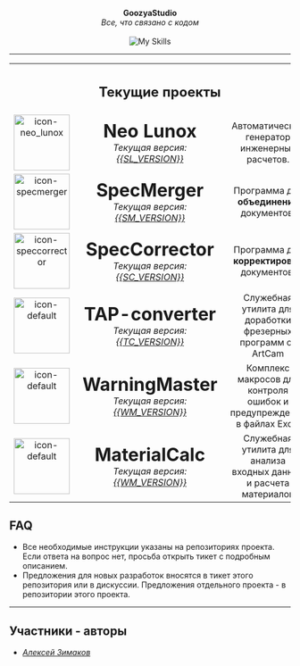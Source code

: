 <p align="center">
  <strong>GoozyaStudio</strong><br>
  <em>Все, что связано с кодом</em><br><br>
<img src="https://skillicons.dev/icons?i=python,github,vscode" alt="My Skills">
</p>

---





<table align="center">
    <tr><td colspan="3"><div align="center"><h2>Текущие проекты</h2></div></td></tr>
  <tr align="center">
    <td>
      <img src="../icon-neo_lunox.ico" width="100" alt="icon-neo_lunox">
    </td>
    <td style="vertical-align: middle; padding-left: 15px;">
      <h1 style="margin: 0;">Neo Lunox</h1>
      <p style="margin: 0;">
<em>Текущая версия: <a  target="_blank" href="https://github.com/GoozyaStudio/Neo-Lunox/releases">{{SL_VERSION}}</a></em>
      </p>
    </td>
    <td style="vertical-align: middle; padding-left: 15px;">
        Автоматический генератор<br>
        инженерных расчетов.
    </td>
  </tr>
  <tr align="center">
    <td>
      <img src="../icon-specmerger.ico" width="100" alt="icon-specmerger">
    </td>
    <td style="vertical-align: middle; padding-left: 15px;">
      <h1 style="margin: 0;">SpecMerger</h1>
            <p style="margin: 0;">
<em>Текущая версия: <a target="_blank" href="https://github.com/GoozyaStudio/SpecMerger/releases">{{SM_VERSION}}</a></em>
      </p>
    </td>
    <td style="vertical-align: middle; padding-left: 15px;">
        Программа для <b>объединения</b><br>
        документов.
    </td>
  </tr>
  <tr align="center">
    <td>
      <img src="../icon-speccorrector.ico" width="100" alt="icon-speccorrector">
    </td>
    <td style="vertical-align: middle; padding-left: 15px;">
      <h1 style="margin: 0;">SpecCorrector</h1>
      <p style="margin: 0;">
<em>Текущая версия: <a target="_blank" href="https://github.com/GoozyaStudio/SpecCorrector/releases">{{SC_VERSION}}</a></em>
      </p>
    </td>
    <td style="vertical-align: middle; padding-left: 15px;">
        Программа для <b>корректировки</b><br>
        документов.
    </td>
  </tr>
  <tr align="center">
    <td>
      <img src="../icon-default.ico" width="100" alt="icon-default">
    </td>
    <td style="vertical-align: middle; padding-left: 15px;">
      <h1 style="margin: 0;">TAP-converter</h1>
      <p style="margin: 0;">
<em>Текущая версия: <a target="_blank" href="https://github.com/GoozyaStudio/TAP-converter/releases">{{TC_VERSION}}</a></em>
      </p>
    </td>
    <td style="vertical-align: middle; padding-left: 15px;">
        Служебная утилита для доработки<br>
        фрезерных программ от ArtCam
    </td>
  </tr>
  <tr align="center">
    <td>
      <img src="../icon-default.ico" width="100" alt="icon-default">
    </td>
    <td style="vertical-align: middle; padding-left: 15px;">
      <h1 style="margin: 0;">WarningMaster</h1>
      <p style="margin: 0;">
<em>Текущая версия: <a target="_blank" href="https://github.com/GoozyaStudio/WarningMaster/releases">{{WM_VERSION}}</a></em>
      </p>
    </td>
    <td style="vertical-align: middle; padding-left: 15px;">
        Комплекс макросов для контроля<br>
        ошибок и предупреждений в файлах Excel
    </td>
  </tr>
    <tr align="center">
    <td>
      <img src="../icon-materialcalc.ico" width="100" alt="icon-default">
    </td>
    <td style="vertical-align: middle; padding-left: 15px;">
      <h1 style="margin: 0;">MaterialCalc</h1>
      <p style="margin: 0;">
<em>Текущая версия: <a target="_blank" href="https://github.com/GoozyaStudio/MaterialCalc/releases">{{WM_VERSION}}</a></em>
      </p>
    </td>
    <td style="vertical-align: middle; padding-left: 15px;">
        Служебная утилита для анализа<br>входных данных и расчета материалов
    </td>
  </tr>
</table>


## FAQ

- Все необходимые инструкции указаны на репозиториях проекта.
Если ответа на вопрос нет, просьба открыть тикет с подробным описанием.
- Предложения для новых разработок вносятся в тикет этого репозитория или в дискуссии.
Предложения отдельного проекта - в репозитории этого проекта.

---

## Участники - авторы

- [_Алексей Зимаков_](https://github.com/GoozyaGod)
